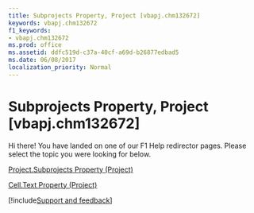 ```yaml
---
title: Subprojects Property, Project [vbapj.chm132672]
keywords: vbapj.chm132672
f1_keywords:
- vbapj.chm132672
ms.prod: office
ms.assetid: ddfc519d-c37a-40cf-a69d-b26877edbad5
ms.date: 06/08/2017
localization_priority: Normal
---
```



# Subprojects Property, Project [vbapj.chm132672]

Hi there! You have landed on one of our F1 Help redirector pages. Please select the topic you were looking for below.

[Project.Subprojects Property (Project)](https://msdn.microsoft.com/library/e4b143fb-3da7-69bd-6535-5604c2cc2dc0%28Office.15%29.aspx)

[Cell.Text Property (Project)](https://msdn.microsoft.com/library/015a9f11-6a4e-5c02-cbeb-e9fd398b2f3c%28Office.15%29.aspx)

[!include[Support and feedback](~/includes/feedback-boilerplate.md)]